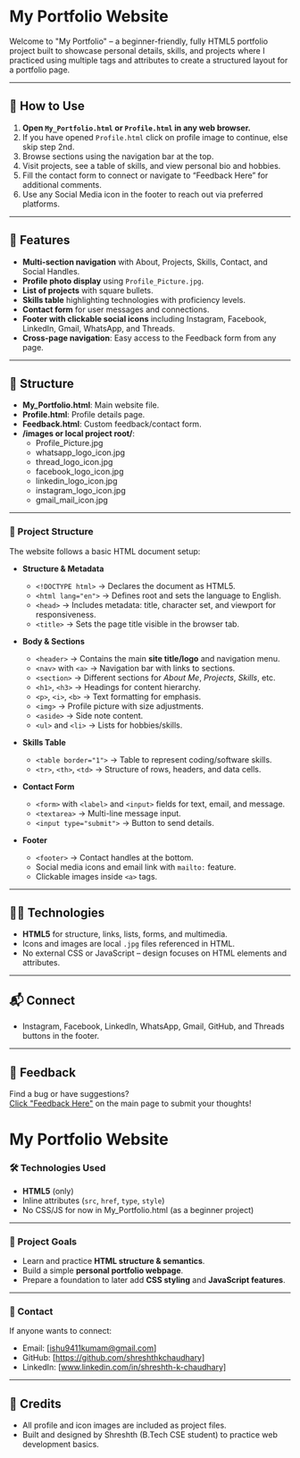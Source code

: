# My Portfolio Website

Welcome to "My Portfolio" – a beginner-friendly, fully HTML5 portfolio project built to showcase personal details, skills, and projects where I practiced using multiple tags and attributes to create a structured layout for a portfolio page.

---

## 🚀 How to Use

1. **Open `My_Portfolio.html` or `Profile.html` in any web browser.**
2. If you have opened `Profile.html` click on profile image to continue, else skip step 2nd.
3. Browse sections using the navigation bar at the top.
4. Visit projects, see a table of skills, and view personal bio and hobbies.
5. Fill the contact form to connect or navigate to “Feedback Here” for additional comments.
6. Use any Social Media icon in the footer to reach out via preferred platforms.

---

## 🌟 Features

- **Multi-section navigation** with About, Projects, Skills, Contact, and Social Handles.
- **Profile photo display** using `Profile_Picture.jpg`.
- **List of projects** with square bullets.
- **Skills table** highlighting technologies with proficiency levels.
- **Contact form** for user messages and connections.
- **Footer with clickable social icons** including Instagram, Facebook, LinkedIn, Gmail, WhatsApp, and Threads.
- **Cross-page navigation**: Easy access to the Feedback form from any page.

---

## 📁 Structure

- **My_Portfolio.html**: Main website file.
- **Profile.html**: Profile details page.
- **Feedback.html**: Custom feedback/contact form.
- **/images or local project root/**:  
  - Profile_Picture.jpg  
  - whatsapp_logo_icon.jpg  
  - thread_logo_icon.jpg  
  - facebook_logo_icon.jpg  
  - linkedin_logo_icon.jpg  
  - instagram_logo_icon.jpg  
  - gmail_mail_icon.jpg  

---

### 📑 Project Structure  

The website follows a basic HTML document setup:  

- **Structure & Metadata**  
  - `<!DOCTYPE html>` → Declares the document as HTML5.  
  - `<html lang="en">` → Defines root and sets the language to English.  
  - `<head>` → Includes metadata: title, character set, and viewport for responsiveness.  
  - `<title>` → Sets the page title visible in the browser tab.  

- **Body & Sections**  
  - `<header>` → Contains the main **site title/logo** and navigation menu.  
  - `<nav>` with `<a>` → Navigation bar with links to sections.  
  - `<section>` → Different sections for *About Me*, *Projects*, *Skills*, etc.  
  - `<h1>`, `<h3>` → Headings for content hierarchy.  
  - `<p>`, `<i>`, `<b>` → Text formatting for emphasis.  
  - `<img>` → Profile picture with size adjustments.  
  - `<aside>` → Side note content.  
  - `<ul>` and `<li>` → Lists for hobbies/skills.  

- **Skills Table**  
  - `<table border="1">` → Table to represent coding/software skills.  
  - `<tr>`, `<th>`, `<td>` → Structure of rows, headers, and data cells.  

- **Contact Form**  
  - `<form>` with `<label>` and `<input>` fields for text, email, and message.  
  - `<textarea>` → Multi-line message input.  
  - `<input type="submit">` → Button to send details.  

- **Footer**  
  - `<footer>` → Contact handles at the bottom.  
  - Social media icons and email link with `mailto:` feature.  
  - Clickable images inside `<a>` tags.  

---

## 👨‍💻 Technologies

- **HTML5** for structure, links, lists, forms, and multimedia.
- Icons and images are local `.jpg` files referenced in HTML.
- No external CSS or JavaScript – design focuses on HTML elements and attributes.

---

## 📬 Connect

- Instagram, Facebook, LinkedIn, WhatsApp, Gmail, GitHub, and Threads buttons in the footer.

---

## 📝 Feedback

Find a bug or have suggestions?  
[Click "Feedback Here"](Feedback.html) on the main page to submit your thoughts!


# My Portfolio Website  


### 🛠️ Technologies Used  

- **HTML5** (only)  
- Inline attributes (`src`, `href`, `type`, `style`)  
- No CSS/JS for now in My_Portfolio.html (as a beginner project)  

---

### 📂 Project Goals  

- Learn and practice **HTML structure & semantics**.  
- Build a simple **personal portfolio webpage**.  
- Prepare a foundation to later add **CSS styling** and **JavaScript features**.  

---

### 📧 Contact  

If anyone wants to connect:  
- Email: [ishu9411kumam@gmail.com]  
- GitHub: [https://github.com/shreshthkchaudhary]
- LinkedIn: [www.linkedin.com/in/shreshth-k-chaudhary]

---

## 🙏 Credits

- All profile and icon images are included as project files.
- Built and designed by Shreshth (B.Tech CSE student) to practice web development basics.

